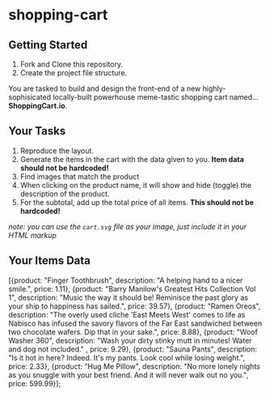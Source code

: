 # shopping-cart

## Getting Started
1. Fork and Clone this repository.
2. Create the project file structure.

You are tasked to build and design the front-end of a new highly-sophisicated locally-built powerhouse meme-tastic shopping cart named... **ShoppingCart.io**.

## Your Tasks
1. Reproduce the layout.
2. Generate the items in the cart with the data given to you. **Item data should not be hardcoded!**
3. Find images that match the product
4. When clicking on the product name, it will show and hide (toggle) the description of the product.
5. For the subtotal, add up the total price of all items. **This should not be hardcoded!**

*note: you can use the `cart.svg` file as your image, just include it in your HTML markup*

## Your Items Data

[{product: "Finger Toothbrush", description: "A helping hand to a nicer smile.", price: 1.11}, {product: "Barry Manilow's Greatest Hits Collection Vol 1", description: "Music the way it should be! Reminisce the past glory as your ship to happiness has sailed.", price: 39.57}, {product: "Ramen Oreos", description: "The overly used cliche 'East Meets West' comes to life as Nabisco has infused the savory flavors of the Far East sandwiched between two chocolate wafers. Dip that in your sake.", price: 8.88}, {product: "Woof Washer 360", description: "Wash your dirty stinky mutt in minutes! Water and dog not included." , price: 9.29}, {product: "Sauna Pants", description: "Is it hot in here? Indeed. It's my pants. Look cool while losing weight.", price: 2.33}, {product: "Hug Me Pillow", description: "No more lonely nights as you snuggle with your best friend. And it will never walk out no you.", price: 599.99}];





